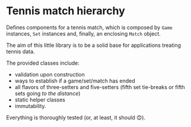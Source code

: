 # Tennis match hierarchy
Defines components for a tennis match, which is composed by `Game` instances, `Set` instances and, finally, an enclosing `Match` object.

The aim of this little library is to be a solid base for applications treating tennis data.

The provided classes include:

* validation upon construction
* ways to establish if a game/set/match has ended
* all flavors of three-setters and five-setters (fifth set tie-breaks or fifth sets going *to the distance*)
* static helper classes
* immutability.

Everything is thoroughly tested (or, at least, it should :blush:).
